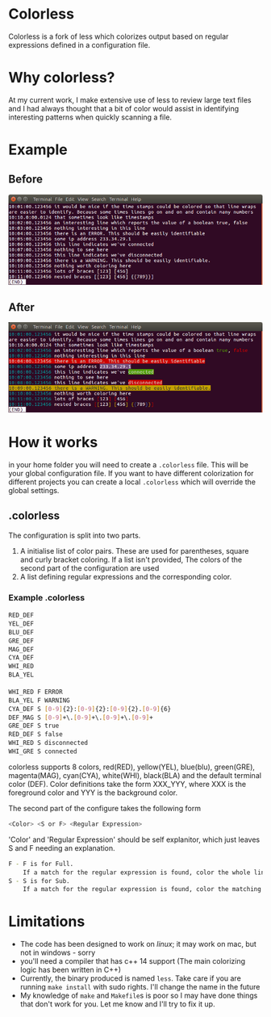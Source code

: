 # Colorless

Colorless is a fork of less which colorizes output based on regular expressions defined in a configuration file.

# Why colorless?
At my current work, I make extensive use of less to review large text files and I had always thought that a bit of color would assist in identifying interesting patterns when quickly scanning a file.

# Example

## Before

![Before Example](https://github.com/asp22/colorless/blob/master/examples/images/before.png)

## After

![After Example](https://github.com/asp22/colorless/blob/master/examples/images/after.png)

# How it works
in your home folder you will need to create a ```.colorless``` file.  This will be your global configuration file. If you want to have different colorization for different projects you can create a local ```.colorless``` which will override the global settings.

## .colorless

The configuration is split into two parts. 
1. A initialise list of color pairs. These are used for parentheses, square and curly bracket coloring. If a list isn't provided, The colors of the second part of the configuration are used
2. A list defining regular expressions and the corresponding color.

### Example .colorless
```sh
RED_DEF
YEL_DEF
BLU_DEF
GRE_DEF
MAG_DEF
CYA_DEF
WHI_RED
BLA_YEL 

WHI_RED F ERROR
BLA_YEL F WARNING
CYA_DEF S [0-9]{2}:[0-9]{2}:[0-9]{2}.[0-9]{6}
DEF_MAG S [0-9]+\.[0-9]+\.[0-9]+\.[0-9]+
GRE_DEF S true
RED_DEF S false
WHI_RED S disconnected
WHI_GRE S connected
```

colorless supports 8 colors, red(RED), yellow(YEL), blue(blu), green(GRE), magenta(MAG), cyan(CYA), white(WHI), black(BLA) and the default terminal color (DEF). Color definitions take the form XXX_YYY, where XXX is the foreground color and YYY is the background color.

The second part of the configure takes the following form
``` sh
<Color> <S or F> <Regular Expression>
```
'Color' and 'Regular Expression' should be self explanitor, which just leaves S and F needing an explanation.

``` sh
F - F is for Full.
    If a match for the regular expression is found, color the whole line
S - S is for Sub.
    If a match for the regular expression is found, color the matching string only
```

# Limitations
- The code has been designed to work on *linux*; it may work on mac, but not in windows - sorry
- you'll need a compiler that has c++ 14 support (The main colorizing logic has been written in C++)
- Currently, the binary produced is named ```less```. Take care if you are running ```make install``` with sudo rights. I'll change the name in the future
- My knowledge of ```make``` and ```Makefile```s is poor so I may have done things that don't work for you. Let me know and I'll try to fix it up.
